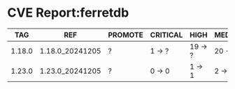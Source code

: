 # CVE Report:ferretdb
|  TAG   |       REF       | PROMOTE | CRITICAL |  HIGH   | MEDIUM  |  LOW   | UNKNOWN |
|--------|-----------------|---------|----------|---------|---------|--------|---------|
| 1.18.0 | 1.18.0_20241205 | ?       | 1 -> ?   | 19 -> ? | 20 -> ? | 0 -> ? | 0 -> ?  |
| 1.23.0 | 1.23.0_20241205 | ?       | 0 -> 0   | 1 -> 1  | 2 -> 2  | 0 -> 0 | 0 -> 0  |
